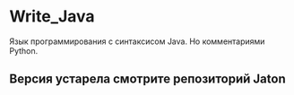 # Write_Java
Язык программирования с синтаксисом Java.
Но комментариями Python.

## Версия устарела смотрите репозиторий Jaton
